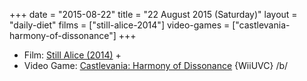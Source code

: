 +++
date = "2015-08-22"
title = "22 August 2015 (Saturday)"
layout = "daily-diet"
films = ["still-alice-2014"]
video-games = ["castlevania-harmony-of-dissonance"]
+++

<ul>
<li class="entry films">Film: <a href="/films/still-alice-2014">Still Alice (2014)</a> +</li>
<li class="entry video-games">Video Game: <a href="/video-games/castlevania-harmony-of-dissonance">Castlevania: Harmony of Dissonance</a> {WiiUVC} /b/</li>
</ul>